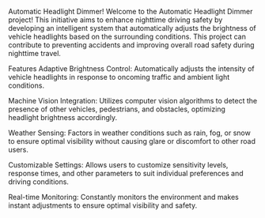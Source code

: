 Automatic Headlight Dimmer!
Welcome to the Automatic Headlight Dimmer project! This initiative aims to enhance nighttime driving safety by developing an intelligent system that automatically adjusts the brightness of vehicle headlights based on the surrounding conditions. This project can contribute to preventing accidents and improving overall road safety during nighttime travel.

Features
Adaptive Brightness Control: Automatically adjusts the intensity of vehicle headlights in response to oncoming traffic and ambient light conditions.

Machine Vision Integration: Utilizes computer vision algorithms to detect the presence of other vehicles, pedestrians, and obstacles, optimizing headlight brightness accordingly.

Weather Sensing: Factors in weather conditions such as rain, fog, or snow to ensure optimal visibility without causing glare or discomfort to other road users.

Customizable Settings: Allows users to customize sensitivity levels, response times, and other parameters to suit individual preferences and driving conditions.

Real-time Monitoring: Constantly monitors the environment and makes instant adjustments to ensure optimal visibility and safety.
